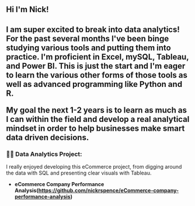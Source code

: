 <h2>Hi I'm Nick! <h2>

I am super excited to break into data analytics! For the past several months I've been binge studying various tools and putting them into practice. I'm proficient in Excel, mySQL, Tableau, and Power BI. This is just the start and I'm eager to learn the various other forms of those tools as well as advanced programming like Python and R.

My goal the next 1-2 years is to learn as much as I can within the field and develop a real analytical mindset in order to help businesses make smart data driven decisions.

<h3>👨‍💻 Data Analytics Project:</h3>
I really enjoyed developing this eCommerce project, from digging around the data with SQL and presenting clear visuals with Tableau.

- <b>eCommerce Company Performance Analysis(https://github.com/nickrspence/eCommerce-company-performance-analysis)</b>
